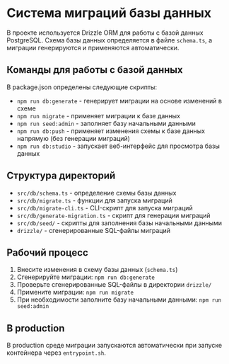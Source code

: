 # Система миграций базы данных

В проекте используется Drizzle ORM для работы с базой данных PostgreSQL. Схема базы данных определяется в файле `schema.ts`, а миграции генерируются и применяются автоматически.

## Команды для работы с базой данных

В package.json определены следующие скрипты:

- `npm run db:generate` - генерирует миграции на основе изменений в схеме
- `npm run migrate` - применяет миграции к базе данных
- `npm run seed:admin` - заполняет базу начальными данными
- `npm run db:push` - применяет изменения схемы к базе данных напрямую (без генерации миграций)
- `npm run db:studio` - запускает веб-интерфейс для просмотра базы данных

## Структура директорий

- `src/db/schema.ts` - определение схемы базы данных
- `src/db/migrate.ts` - функции для запуска миграций
- `src/db/migrate-cli.ts` - CLI-скрипт для запуска миграций
- `src/db/generate-migration.ts` - скрипт для генерации миграций
- `src/db/seed/` - скрипты для заполнения базы начальными данными
- `drizzle/` - сгенерированные SQL-файлы миграций

## Рабочий процесс

1. Внесите изменения в схему базы данных (`schema.ts`)
2. Сгенерируйте миграции: `npm run db:generate`
3. Проверьте сгенерированные SQL-файлы в директории `drizzle/`
4. Примените миграции: `npm run migrate`
5. При необходимости заполните базу начальными данными: `npm run seed:admin`

## В production

В production среде миграции запускаются автоматически при запуске контейнера через `entrypoint.sh`.
